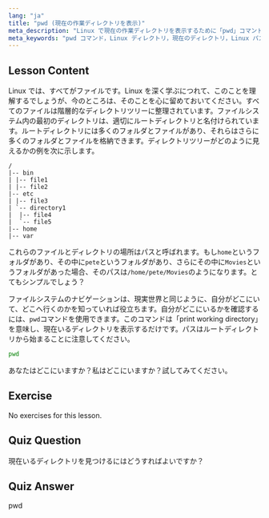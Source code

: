```yaml
---
lang: "ja"
title: "pwd (現在の作業ディレクトリを表示)"
meta_description: "Linux で現在の作業ディレクトリを表示するために「pwd」コマンドを使用する方法を学びます。初心者向けに Linux ファイルシステムパスとナビゲーションを理解します。"
meta_keywords: "pwd コマンド，Linux ディレクトリ，現在のディレクトリ，Linux パス，Linux チュートリアル，初心者向け Linux, Linux ガイド"
---
```


## Lesson Content

Linux では、すべてがファイルです。Linux を深く学ぶにつれて、このことを理解するでしょうが、今のところは、そのことを心に留めておいてください。すべてのファイルは階層的なディレクトリツリーに整理されています。ファイルシステム内の最初のディレクトリは、適切にルートディレクトリと名付けられています。ルートディレクトリには多くのフォルダとファイルがあり、それらはさらに多くのフォルダとファイルを格納できます。ディレクトリツリーがどのように見えるかの例を次に示します。

```plaintext
/
|-- bin
| |-- file1
| |-- file2
|-- etc
| |-- file3
| `-- directory1
|  |-- file4
|  `-- file5
|-- home
|-- var
```

これらのファイルとディレクトリの場所はパスと呼ばれます。もし`home`というフォルダがあり、その中に`pete`というフォルダがあり、さらにその中に`Movies`というフォルダがあった場合、そのパスは`/home/pete/Movies`のようになります。とてもシンプルでしょう？

ファイルシステムのナビゲーションは、現実世界と同じように、自分がどこにいて、どこへ行くのかを知っていれば役立ちます。自分がどこにいるかを確認するには、`pwd`コマンドを使用できます。このコマンドは「print working directory」を意味し、現在いるディレクトリを表示するだけです。パスはルートディレクトリから始まることに注意してください。

```bash
pwd
```

あなたはどこにいますか？私はどこにいますか？試してみてください。

## Exercise

No exercises for this lesson.

## Quiz Question

現在いるディレクトリを見つけるにはどうすればよいですか？

## Quiz Answer

pwd
